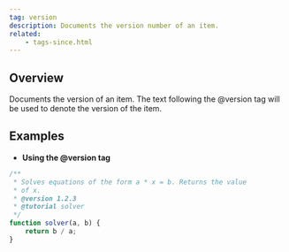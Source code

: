 ```yaml
---
tag: version
description: Documents the version number of an item.
related:
    - tags-since.html
---
```


## Overview

Documents the version of an item. The text following the @version tag will be used to denote the
version of the item.


## Examples

- **Using the @version tag**

```js
/**
 * Solves equations of the form a * x = b. Returns the value
 * of x.
 * @version 1.2.3
 * @tutorial solver
 */
function solver(a, b) {
    return b / a;
}
```


